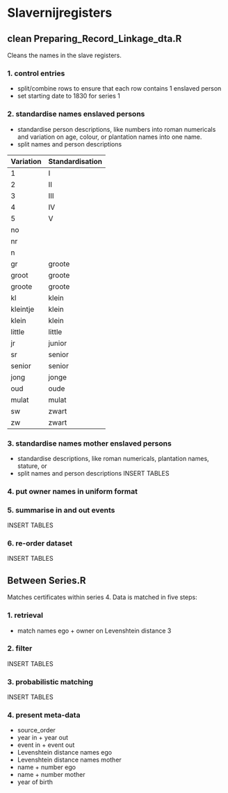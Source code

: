 # Slavernijregisters

## clean Preparing_Record_Linkage_dta.R
Cleans the names in the slave registers.

### 1. control entries
- split/combine rows to ensure that each row contains 1 enslaved person
- set starting date to 1830 for series 1

### 2. standardise names enslaved persons
- standardise person descriptions, like numbers into roman numericals and variation on age, colour, or plantation names into one name. 
- split names and person descriptions
 
| Variation | Standardisation	|
| --------- | --------------- |
| 1 | I |
| 2 | II |
| 3 | III |
| 4 | IV | 
| 5 | V |
| no | |
| nr | |
| n | |
| gr | groote |
| groot | groote |
| groote | groote |
| kl | klein |
| kleintje | klein |
| klein |  klein |
| little |  little |
| jr |  junior |
| sr |  senior |
| senior |  senior |
| jong | jonge |
| oud | oude |
| mulat | mulat |
| sw | zwart |
| zw | zwart |



### 3. standardise names mother enslaved persons
- standardise descriptions, like roman numericals, plantation names, stature, or 
- split names and person descriptions
INSERT TABLES

### 4. put owner names in uniform format


### 5. summarise in and out events
INSERT TABLES


### 6. re-order dataset
INSERT TABLES


## Between Series.R
Matches certificates within series 4. Data is matched in five steps:

### 1. retrieval
- match names ego + owner on Levenshtein distance 3

### 2. filter
INSERT TABLES

### 3. probabilistic matching
INSERT TABLES

### 4. present meta-data
- source_order
- year in + year out
- event in + event out
- Levenshtein distance names ego
- Levenshtein distance names mother
- name + number ego
- name + number mother
- year of birth
